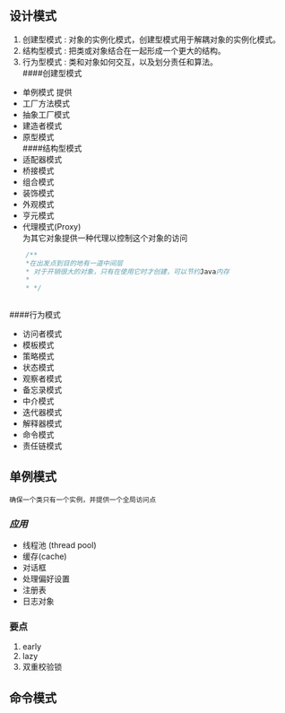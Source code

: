 ##  设计模式
1.  创建型模式 : 对象的实例化模式，创建型模式用于解耦对象的实例化模式。 
2.  结构型模式 : 把类或对象结合在一起形成一个更大的结构。    
3.  行为型模式 : 类和对象如何交互，以及划分责任和算法。     
####创建型模式       
-   单例模式
    提供
-   工厂方法模式
-   抽象工厂模式
-   建造者模式   
-   原型模式    
####结构型模式
-   适配器模式
-   桥接模式
-   组合模式    
-   装饰模式
-   外观模式    
-   亨元模式
-   代理模式(Proxy)     
    为其它对象提供一种代理以控制这个对象的访问

```java
    /**
    *在出发点到目的地有一道中间层
    * 对于开销很大的对象，只有在使用它时才创建，可以节约Java内存
    * 
    * */
    

```     
####行为模式
-   访问者模式
-   模板模式
-   策略模式
-   状态模式
-   观察者模式
-   备忘录模式
-   中介模式
-   迭代器模式 
-   解释器模式
-   命令模式
-   责任链模式 
##  单例模式
    确保一个类只有一个实例，并提供一个全局访问点
### *应用*    
-   线程池 (thread pool)
-   缓存(cache)
-   对话框
-   处理偏好设置
-   注册表
-   日志对象
###  要点
1.  early   
2.  lazy
3.  双重校验锁
##  命令模式
    


